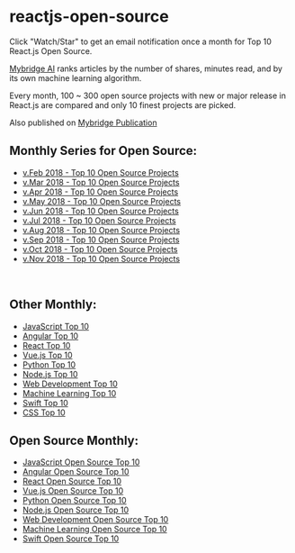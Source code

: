 # reactjs-open-source

Click "Watch/Star" to get an email notification once a month for Top 10 React.js Open Source. 

[Mybridge AI](https://www.mybridge.co) ranks articles by the number of shares, minutes read, and by its own machine learning algorithm.

Every month, 100 ~ 300 open source projects with new or major release in React.js are compared and only 10 finest projects are picked.

Also published on [Mybridge Publication](https://medium.mybridge.co)


## Monthly Series for Open Source:

* [v.Feb 2018 - Top 10 Open Source Projects](./src/02-2018.md)
* [v.Mar 2018 - Top 10 Open Source Projects](./src/03-2018.md)
* [v.Apr 2018 - Top 10 Open Source Projects](./src/04-2018.md)
* [v.May 2018 - Top 10 Open Source Projects](./src/05-2018.md)
* [v.Jun 2018 - Top 10 Open Source Projects](./src/06-2018.md)
* [v.Jul 2018 - Top 10 Open Source Projects](./src/07-2018.md)
* [v.Aug 2018 - Top 10 Open Source Projects](./src/08-2018.md)
* [v.Sep 2018 - Top 10 Open Source Projects](./src/09-2018.md)
* [v.Oct 2018 - Top 10 Open Source Projects](./src/10-2018.md)
* [v.Nov 2018 - Top 10 Open Source Projects](./src/11-2018.md)

<br>

## Other Monthly:
* [JavaScript Top 10](https://github.com/Mybridge/javascript-articles-monthly)
* [Angular Top 10](https://github.com/Mybridge/angular-articles)
* [React Top 10](https://github.com/Mybridge/react-articles-monthly)
* [Vue.js Top 10](https://github.com/Mybridge/vuejs-articles)
* [Python Top 10](https://github.com/Mybridge/python-articles)
* [Node.js Top 10](https://github.com/Mybridge/nodejs-articles)
* [Web Development Top 10](https://github.com/Mybridge/web-development-articles)
* [Machine Learning Top 10](https://github.com/Mybridge/machine-learning-articles)
* [Swift Top 10](https://github.com/Mybridge/swift-articles)
* [CSS Top 10](https://github.com/Mybridge/css-articles)

## Open Source Monthly:
* [JavaScript Open Source Top 10](https://github.com/Mybridge/javascript-open-source)
* [Angular Open Source Top 10](https://github.com/Mybridge/angular-open-source)
* [React Open Source Top 10](https://github.com/Mybridge/reactjs-open-source)
* [Vue.js Open Source Top 10](https://github.com/Mybridge/vuejs-open-source)
* [Python Open Source Top 10](https://github.com/Mybridge/python-open-source)
* [Node.js Open Source Top 10](https://github.com/Mybridge/nodejs-open-source)
* [Web Development Open Source Top 10](https://github.com/Mybridge/web-development-articles)
* [Machine Learning Open Source Top 10](https://github.com/Mybridge/machine-learning-open-source)
* [Swift Open Source Top 10](https://github.com/Mybridge/swift-open-source)

